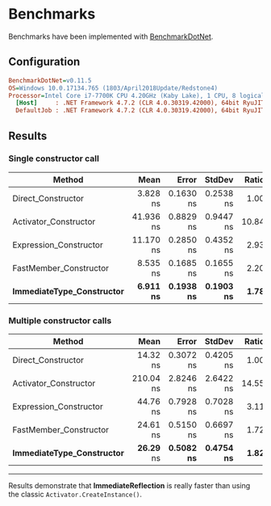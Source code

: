 # Benchmarks

Benchmarks have been implemented with [BenchmarkDotNet](https://github.com/dotnet/BenchmarkDotNet).

## Configuration

```ini
BenchmarkDotNet=v0.11.5
OS=Windows 10.0.17134.765 (1803/April2018Update/Redstone4)
Processor=Intel Core i7-7700K CPU 4.20GHz (Kaby Lake), 1 CPU, 8 logical and 4 physical cores
  [Host]     : .NET Framework 4.7.2 (CLR 4.0.30319.42000), 64bit RyuJIT-v4.7.3416.0
  DefaultJob : .NET Framework 4.7.2 (CLR 4.0.30319.42000), 64bit RyuJIT-v4.7.3416.0
```

## Results

### Single constructor call

|                    Method |      Mean |     Error |    StdDev | Ratio | RatioSD |
|-------------------------- |----------:|----------:|----------:|------:|--------:|
|        Direct_Constructor |  3.828 ns | 0.1630 ns | 0.2538 ns |  1.00 |    0.00 |
|     Activator_Constructor | 41.936 ns | 0.8829 ns | 0.9447 ns | 10.84 |    0.73 |
|    Expression_Constructor | 11.170 ns | 0.2850 ns | 0.4352 ns |  2.93 |    0.22 |
|    FastMember_Constructor |  8.535 ns | 0.1685 ns | 0.1655 ns |  2.20 |    0.15 |
| **ImmediateType_Constructor** |  **6.911 ns** | **0.1938 ns** | **0.1903 ns** |  **1.78** |    **0.13** |

### Multiple constructor calls

|                    Method |      Mean |     Error |    StdDev | Ratio | RatioSD |
|-------------------------- |----------:|----------:|----------:|------:|--------:|
|        Direct_Constructor |  14.32 ns | 0.3072 ns | 0.4205 ns |  1.00 |    0.00 |
|     Activator_Constructor | 210.04 ns | 2.8246 ns | 2.6422 ns | 14.55 |    0.48 |
|    Expression_Constructor |  44.76 ns | 0.7928 ns | 0.7028 ns |  3.11 |    0.11 |
|    FastMember_Constructor |  24.61 ns | 0.5150 ns | 0.6697 ns |  1.72 |    0.07 |
| **ImmediateType_Constructor** |  **26.29** ns | **0.5082 ns** | **0.4754 ns** |  **1.82** |    **0.05** |

---

Results demonstrate that **ImmediateReflection** is really faster than using the classic `Activator.CreateInstance()`.
